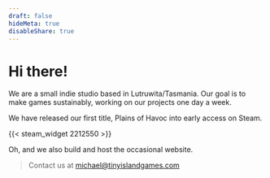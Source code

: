 ```yaml
---
draft: false
hideMeta: true
disableShare: true
---
```


# Hi there!

We are a small indie studio based in Lutruwita/Tasmania. Our goal is to make games sustainably, working on our projects one day a week.

We have released our first title, Plains of Havoc into early access on Steam.

{{< steam_widget 2212550 >}}

Oh, and we also build and host the occasional website.

> Contact us at [michael@tinyislandgames.com](mailto:michael@tinyislandgames.com)
